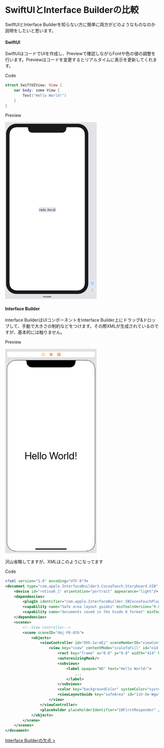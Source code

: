 # SwiftUIとInterface Builderの比較

SwiftUIとInterface Builderを知らない方に簡単に両方がどのようなものなのか説明をしたいと思います。

#### SwiftUI

SwiftUIはコードでUIを作成し、Previewで確認しながらFontや色の値の調整を行います。Previewはコードを変更するとリアルタイムに表示を更新してくれます。

Code

```Swift
struct SwiftUIView: View {
    var body: some View {
        Text("Hello World!")
    }
}
```

Preview

<img src="../../Resources/2-preview.png" width="300" />

#### Interface Builder

Interface BuilderはUIコンポーネントをInterface Builder上にドラッグ&ドロップして、手動で大きさの制約などをつけます。その際XMLが生成されているのですが、基本的には触りません。

Preview

<img src="../../Resources/2-storyboard.png" width="300" />

沢山省略してますが、XMLはこのようになってます

Code

```xml
<?xml version="1.0" encoding="UTF-8"?>
<document type="com.apple.InterfaceBuilder3.CocoaTouch.Storyboard.XIB" version="3.0" >
    <device id="retina6_1" orientation="portrait" appearance="light"/>
    <dependencies>
        <plugIn identifier="com.apple.InterfaceBuilder.IBCocoaTouchPlugin" version="14824"/>
        <capability name="Safe area layout guides" minToolsVersion="9.0"/>
        <capability name="documents saved in the Xcode 8 format" minToolsVersion="8.0"/>
    </dependencies>
    <scenes>
        <!--View Controller-->
        <scene sceneID="dmj-FK-dtb">
            <objects>
                <viewController id="OXh-1w-mEi" sceneMemberID="viewController" >
                    <view key="view" contentMode="scaleToFill" id="n1d-PG-aSR" >
                        <rect key="frame" x="0.0" y="0.0" width="414" height="896"/>
                        <autoresizingMask/>
                        <subviews>
                            <label opaque="NO" text="Hello World!">
                                ...
                            </label>
                        </subviews>
                        <color key="backgroundColor" systemColor="systemBackgroundColor"/>
                        <viewLayoutGuide key="safeArea" id="1sh-Xe-Wgw"/>
                    </view>
                </viewController>
                <placeholder placeholderIdentifier="IBFirstResponder" />
            </objects>
        </scene>
    </scenes>
</document>

```

[Interface Builderの欠点 >](2-disadvantage-of-interface-builder.md)